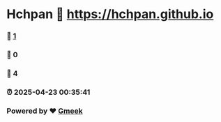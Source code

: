 # Hchpan :link: https://hchpan.github.io 
### :page_facing_up: [1](https://hchpan.github.io/tag.html) 
### :speech_balloon: 0 
### :hibiscus: 4 
### :alarm_clock: 2025-04-23 00:35:41 
### Powered by :heart: [Gmeek](https://github.com/Meekdai/Gmeek)
